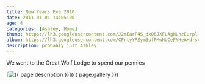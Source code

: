 ```yaml
---
title: New Years Eve 2010
date: 2011-01-01 14:05:00
age: 4
categories: [Ashley, Home]
thumb: https://lh3.googleusercontent.com/J2mEarF4S_dxO6JXFLAgHLhzEurpl-66ERevWscUuI0vJd1hp_QXL5hgUfAfi8qix1Kx5BFIC52z_SAes5A=w293-h220
album: https://lh3.googleusercontent.com/CFrtyYRZym3ufPMwHUCeFNHeAHdrsxrzOTdkvJ_bNeLNUL10l8Gs3IQUgj6FZqQgEoAgc190cEX9zM2zi_M=w293-h220
description: probably just Ashley
---
```

We went to the Great Wolf Lodge to spend our pennies

[<img src="{{ page.thumb }}" alt="{{ page.description }}" class="wyseguys-album"/>]({{ page.gallery }})